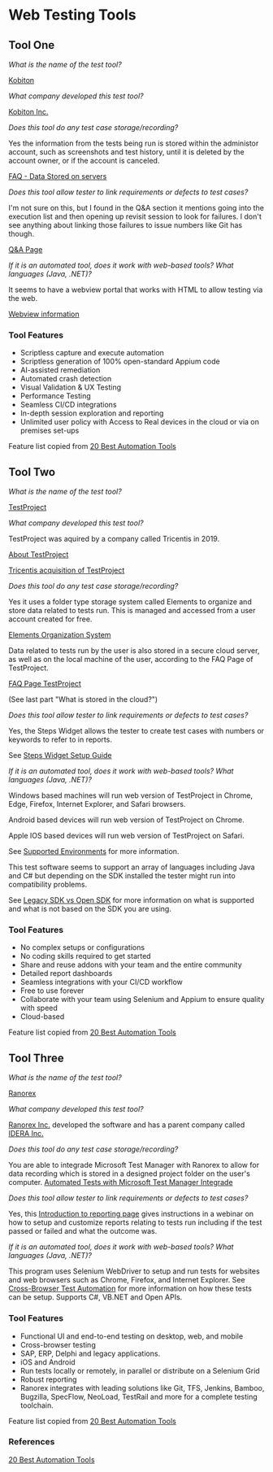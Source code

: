 # Web Testing Tools

## Tool One

_What is the name of the test tool?_ 

[Kobiton](https://kobiton.com)

_What company developed this test tool?_ 

[Kobiton Inc.](https://kobiton.com/about/)

_Does this tool do any test case storage/recording?_ 

Yes the information from the tests being run is stored within the administor account, such as screenshots and test history, until it is deleted by the account owner, or if the account is canceled. 

[FAQ - Data Stored on servers](https://docs.kobiton.com/faq/general-questions/#do-you-store-my-app-tests-and-other-files-on-your-servers-for-how-long)

_Does this tool allow tester to link requirements or defects to test cases?_ 

I'm not sure on this, but I found in the Q&A section it mentions going into the execution list and then opening up revisit session to look for failures. I don't see anything about linking those failures to issue numbers like Git has though. 

[Q&A Page](https://docs.kobiton.com/ita/q&a/)

_If it is an automated tool, does it work with web-based tools? What languages (Java, .NET)?_ 

It seems to have a webview portal that works with HTML to allow testing via the web. 

[Webview information](https://docs.kobiton.com/faq/general-questions/#my-app-is-hybrid-and-always-times-out-when-finding-elements-on-kobiton-devices-what-should-i-do)

### Tool Features
* Scriptless capture and execute automation
* Scriptless generation of 100% open-standard Appium code
* AI-assisted remediation
* Automated crash detection
* Visual Validation & UX Testing
* Performance Testing
* Seamless CI/CD integrations
* In-depth session exploration and reporting
* Unlimited user policy with Access to Real devices in the cloud or via on premises set-ups

Feature list copied from [20 Best Automation Tools](https://www.guru99.com/automated-testing-tools.html)

## Tool Two

_What is the name of the test tool?_ 

[TestProject](https://testproject.io)

_What company developed this test tool?_ 

TestProject was aquired by a company called Tricentis in 2019. 

[About TestProject](https://testproject.io/about/)

[Tricentis acquisition of TestProject](https://www.tricentis.com/news/tricentis-acquisition-extends-selenium-and-appium-test-automation-in-the-cloud/)

_Does this tool do any test case storage/recording?_ 

Yes it uses a folder type storage system called Elements to organize and store data related to tests run. This is managed and accessed from a user account created for free. 

[Elements Organization System](https://docs.testproject.io/tips-and-tricks/organizing-and-managing-test-data)

Data related to tests run by the user is also stored in a secure cloud server, as well as on the local machine of the user, according to the FAQ Page of TestProject.

[FAQ Page TestProject](https://docs.testproject.io/getting-started/faqs)

(See last part "What is stored in the cloud?")

_Does this tool allow tester to link requirements or defects to test cases?_ 

Yes, the Steps Widget allows the tester to create test cases with numbers or keywords to refer to in reports. 

See [Steps Widget Setup Guide](https://docs.testproject.io/getting-started/create-a-test-step/steps-widget)

_If it is an automated tool, does it work with web-based tools? What languages (Java, .NET)?_ 

Windows based machines will run web version of TestProject in Chrome, Edge, Firefox, Internet Explorer, and Safari browsers.

Android based devices will run web version of TestProject on Chrome.

Apple IOS based devices will run web version of TestProject on Safari.

See [Supported Environments](https://docs.testproject.io/getting-started/supported-environments) for more information.

This test software seems to support an array of languages including Java and C# but depending on the SDK installed the tester might run into compatibility problems.

See [Legacy SDK vs Open SDK](https://docs.testproject.io/testproject-sdk/overview/sdk-v1-vs-opensdk-v2) for more information on what is supported and what is not based on the SDK you are using.

### Tool Features
* No complex setups or configurations
* No coding skills required to get started
* Share and reuse addons with your team and the entire community
* Detailed report dashboards
* Seamless integrations with your CI/CD workflow
* Free to use forever
* Collaborate with your team using Selenium and Appium to ensure quality with speed
* Cloud-based

Feature list copied from [20 Best Automation Tools](https://www.guru99.com/automated-testing-tools.html)

## Tool Three

_What is the name of the test tool?_ 

[Ranorex](https://www.ranorex.com)

_What company developed this test tool?_ 

[Ranorex Inc.](https://www.ranorex.com/company/) developed the software and has a parent company called [IDERA Inc.](https://www.ideracorp.com/leadership)

_Does this tool do any test case storage/recording?_ 

You are able to integrade Microsoft Test Manager with Ranorex to allow for data recording which is stored in a designed project folder on the user's computer. [Automated Tests with Microsoft Test Manager Integrade](https://www.ranorex.com/blog/running-ranorex-automated-tests-using-microsoft-test-manager/)

_Does this tool allow tester to link requirements or defects to test cases?_ 

Yes, this [Introduction to reporting page](https://www.ranorex.com/help/latest/ranorex-studio-fundamentals/reporting/introduction/) gives instructions in a webinar on how to setup and customize reports relating to tests run including if the test passed or failed and what the outcome was.

_If it is an automated tool, does it work with web-based tools? What languages (Java, .NET)?_ 

This program uses Selenium WebDriver to setup and run tests for websites and web browsers such as Chrome, Firefox, and Internet Explorer. See [Cross-Browser Test Automation](https://www.ranorex.com/blog/cross-browser-test-automation/) for more information on how these tests can be setup. Supports C#, VB.NET and Open APIs.

### Tool Features
* Functional UI and end-to-end testing on desktop, web, and mobile
* Cross-browser testing
* SAP, ERP, Delphi and legacy applications.
* iOS and Android
* Run tests locally or remotely, in parallel or distribute on a Selenium Grid
* Robust reporting
* Ranorex integrates with leading solutions like Git, TFS, Jenkins, Bamboo, Bugzilla, SpecFlow, NeoLoad, TestRail and more for a complete testing toolchain.

Feature list copied from [20 Best Automation Tools](https://www.guru99.com/automated-testing-tools.html)

### References
[20 Best Automation Tools](https://www.guru99.com/automated-testing-tools.html)
